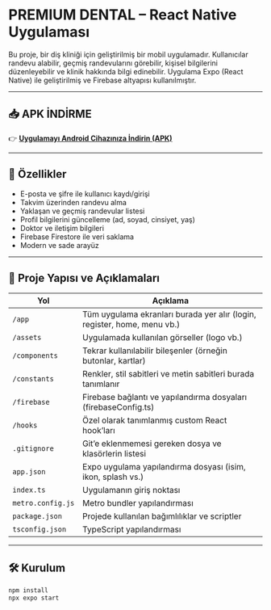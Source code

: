 # PREMIUM DENTAL – React Native Uygulaması

Bu proje, bir diş kliniği için geliştirilmiş bir mobil uygulamadır. Kullanıcılar randevu alabilir, geçmiş randevularını görebilir, kişisel bilgilerini düzenleyebilir ve klinik hakkında bilgi edinebilir. Uygulama Expo (React Native) ile geliştirilmiş ve Firebase altyapısı kullanılmıştır.

---

## 📥 APK İNDİRME

👉 **[Uygulamayı Android Cihazınıza İndirin (APK)](https://expo.dev/accounts/husomir/projects/premium-dental/builds/75dd1c44-c65e-4b35-b181-efe974f9cf6f)**

---

## 🚀 Özellikler

- E-posta ve şifre ile kullanıcı kaydı/girişi
- Takvim üzerinden randevu alma
- Yaklaşan ve geçmiş randevular listesi
- Profil bilgilerini güncelleme (ad, soyad, cinsiyet, yaş)
- Doktor ve iletişim bilgileri
- Firebase Firestore ile veri saklama
- Modern ve sade arayüz

---

## 📁 Proje Yapısı ve Açıklamaları

| Yol | Açıklama |
|-----|----------|
| `/app` | Tüm uygulama ekranları burada yer alır (login, register, home, menu vb.) |
| `/assets` | Uygulamada kullanılan görseller (logo vb.) |
| `/components` | Tekrar kullanılabilir bileşenler (örneğin butonlar, kartlar) |
| `/constants` | Renkler, stil sabitleri ve metin sabitleri burada tanımlanır |
| `/firebase` | Firebase bağlantı ve yapılandırma dosyaları (firebaseConfig.ts) |
| `/hooks` | Özel olarak tanımlanmış custom React hook’ları |
| `.gitignore` | Git’e eklenmemesi gereken dosya ve klasörlerin listesi |
| `app.json` | Expo uygulama yapılandırma dosyası (isim, ikon, splash vs.) |
| `index.ts` | Uygulamanın giriş noktası |
| `metro.config.js` | Metro bundler yapılandırması |
| `package.json` | Projede kullanılan bağımlılıklar ve scriptler |
| `tsconfig.json` | TypeScript yapılandırması |

---

## 🛠️ Kurulum

```bash
npm install
npx expo start

